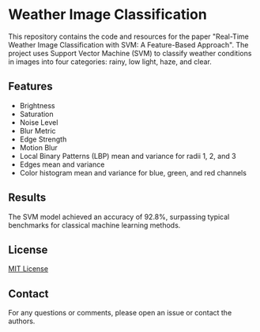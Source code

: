 # Weather Image Classification

This repository contains the code and resources for the paper "Real-Time Weather Image Classification with SVM: A Feature-Based Approach". The project uses Support Vector Machine (SVM) to classify weather conditions in images into four categories: rainy, low light, haze, and clear.

## Features
- Brightness
- Saturation
- Noise Level
- Blur Metric
- Edge Strength
- Motion Blur
- Local Binary Patterns (LBP) mean and variance for radii 1, 2, and 3
- Edges mean and variance
- Color histogram mean and variance for blue, green, and red channels

## Results
The SVM model achieved an accuracy of 92.8%, surpassing typical benchmarks for classical machine learning methods.

## License
[MIT License](LICENSE)

## Contact
For any questions or comments, please open an issue or contact the authors.
